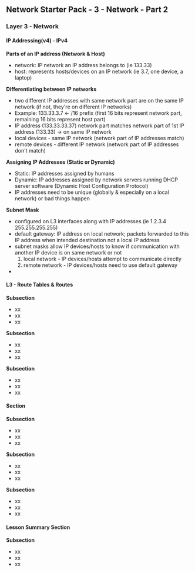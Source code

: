 ## Network Starter Pack - 3 - Network - Part 2 ##
### Layer 3 - Network
#### IP Addressing(v4) - IPv4
**Parts of an IP address (Network & Host)**
* network: IP network an IP address belongs to (ie 133.33)
* host: represents hosts/devices on an IP network (ie 3.7, one device, a laptop)

**Differentiating between IP networks**
* two different IP addresses with same network part are on the same IP network (if not, they're on different IP networks)
* Example: 133.33.3.7 <- /16 prefix (first 16 bits represent network part, remaining 16 bits represent host part) 
* IP address (133.33.33.37) network part matches network part of 1st IP address (133.33) -> on same IP network
* local devices - same IP network (network part of IP addresses match)
* remote devices - different IP network (network part of IP addresses don't match)

**Assigning IP Addresses (Static or Dynamic)**
* Static: IP addresses assigned by humans 
* Dynamic: IP addresses assigned by network servers running DHCP server software (Dynamic Host Configuration Protocol)
* IP addresses need to be unique (globally & especially on a local network) or bad things happen

**Subnet Mask**
* configured on L3 interfaces along with IP addresses (ie 1.2.3.4 255.255.255.255)
* default gateway: IP address on local network; packets forwarded to this IP address when intended destination not a local IP address
* subnet masks allow IP devices/hosts to know if communication with another IP device is on same network or not
  1. local network - IP devices/hosts attempt to communicate directly
  2. remote network - IP devices/hosts need to use default gateway
* 

#### L3 - Route Tables & Routes
**Subsection**
* xx
* xx
* xx

**Subsection**
* xx
* xx
* xx

**Subsection**
* xx
* xx
* xx
#### Section
**Subsection**
* xx
* xx
* xx

**Subsection**
* xx
* xx
* xx

**Subsection**
* xx
* xx
* xx
#### Lesson Summary Section
**Subsection**
* xx
* xx
* xx
